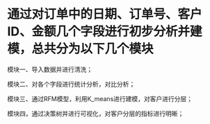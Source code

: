 # 通过对订单中的日期、订单号、客户ID、金额几个字段进行初步分析并建模，总共分为以下几个模块
模块一、导入数据并进行清洗；

模块二、对各个字段进行统计分析，对比分析；

模块三、通过RFM模型，利用K_means进行建模，对客户进行分层；

模块四，通过决策树并进行可视化，对客户分层的指标进行明晰；
